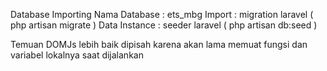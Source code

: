 Database Importing
Nama Database : ets_mbg
Import        : migration laravel ( php artisan migrate )
Data Instance : seeder laravel ( php artisan db:seed )

Temuan 
DOMJs lebih baik dipisah karena akan lama memuat fungsi dan variabel lokalnya saat dijalankan
